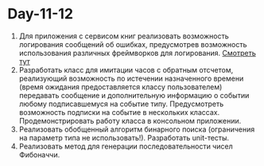 # Day-11-12
1. Для приложения с сервисом книг реализовать возможность логирования сообщений об ошибках, предусмотрев возможность использования различных фреймворков для логирования. 
[Смотреть тут](https://github.com/alexandra26arkhipenko/Day-8/tree/master/NET.W.2017.Arkhipenko.8)
2. Разработать класс для имитации часов с обратным отсчетом, реализующий возможность по истечении назначенного времени (время ожидания предоставляется классу пользователем) передавать сообщение и дополнительную информацию о событии любому подписавшемуся на событие типу. Предусмотреть возможность подписки на событие в нескольких классах. Продемонстрировать работу класса в консольном приложении.
3. Реализовать обобщенный алгоритм бинарного поиска (ограничения на параметр типа не использовать!). Разработать unit-тесты.
4. Реализовать метод для генерации  последовательности чисел Фибоначчи.
